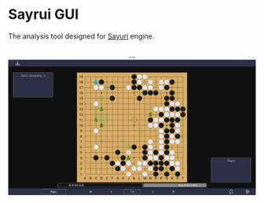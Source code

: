 # Sayrui GUI

The analysis tool designed for [Sayuri](https://github.com/CGLemon/Sayuri) engine.

<div id="screenshot" align="center">
    </br>
    <img src="./screenshot.png" alt="screenshot" width="768"/>
</div>
